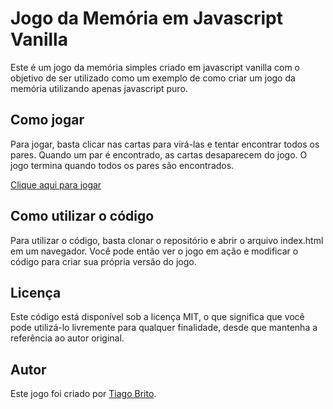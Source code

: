 # Jogo da Memória em Javascript Vanilla

Este é um jogo da memória simples criado em javascript vanilla com o objetivo de ser utilizado como um exemplo de como criar um jogo da memória utilizando apenas javascript puro.

## Como jogar

Para jogar, basta clicar nas cartas para virá-las e tentar encontrar todos os pares. Quando um par é encontrado, as cartas desaparecem do jogo. O jogo termina quando todos os pares são encontrados.

[Clique aqui para jogar](https://7i4g0.github.io/jogo-da-memoria-js)

## Como utilizar o código

Para utilizar o código, basta clonar o repositório e abrir o arquivo index.html em um navegador. Você pode então ver o jogo em ação e modificar o código para criar sua própria versão do jogo.

## Licença

Este código está disponível sob a licença MIT, o que significa que você pode utilizá-lo livremente para qualquer finalidade, desde que mantenha a referência ao autor original.

## Autor

Este jogo foi criado por [Tiago Brito](https://github.com/7i4g0).